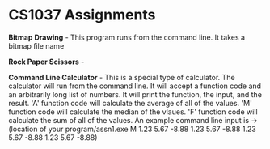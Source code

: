 # CS1037 Assignments

**Bitmap Drawing** - This program runs from the command line. It takes a bitmap file name  

**Rock Paper Scissors** - 

**Command Line Calculator** - This is a special type of calculator. The calculator will run from the command line. It will accept a function code and an arbitrarily long list of numbers. It will print the function, the input, and the result. 'A' function code will calculate the average of all of the values. 'M' function code will calculate the median of the vlaues. 'F' function code will calculate the sum of all of the values. An example command line input is -> (location of your program/assn1.exe M 1.23 5.67 -8.88 1.23 5.67 -8.88 1.23 5.67 -8.88 1.23 5.67 -8.88)

